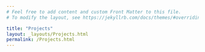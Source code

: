 ```yaml
---
# Feel free to add content and custom Front Matter to this file.
# To modify the layout, see https://jekyllrb.com/docs/themes/#overriding-theme-defaults

title: "Projects"
layout: _layouts/Projects.html
permalink: /Projects.html
---
```

